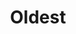 ---
title: 'Oldest'
icon: 'icon.png'
redirect: '/en/techs/orderby:date/orderdir:asc'

content:
    items: 
        - '@page.children': '/tech'
    order:
        by: date
        dir: asc
    filter:
        published: true
        type: 'tech'
    limit: 4
---